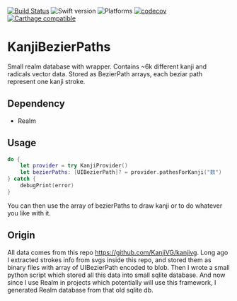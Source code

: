 [![Build Status](https://app.bitrise.io/app/37ef11e6d4e933d7/status.svg?token=fySHH7K4Hf_u8D9sRXy5sQ&branch=master)](https://app.bitrise.io/app/37ef11e6d4e933d7)
![Swift version](https://img.shields.io/badge/Swift-5.0-F16D39.svg?style=flat)
![Platforms](https://img.shields.io/badge/platform-iOS%2C%20macOS%2C%20tvOS-556f99.svg)
[![codecov](https://codecov.io/gh/haawa799/KanjiBezierPaths/branch/master/graph/badge.svg)](https://codecov.io/gh/haawa799/KanjiBezierPaths)
[![Carthage compatible](https://img.shields.io/badge/Carthage-compatible-4BC51D.svg?style=flat)](https://github.com/Carthage/Carthage)

# KanjiBezierPaths
Small realm database with wrapper. Contains ~6k different kanji and radicals vector data. Stored as BezierPath arrays, each beziar path represent one kanji stroke.

## Dependency

- Realm

## Usage

```swift
do {
    let provider = try KanjiProvider()
    let bezierPaths: [UIBezierPath]? = provider.pathesForKanji("数")
} catch {
    debugPrint(error)
}
```


You can then use the array of bezierPaths to draw kanji or to do whatever you like with it.

## Origin

All data comes from this repo https://github.com/KanjiVG/kanjivg.
Long ago I extracted strokes info from svgs inside this repo, and stored them as binary files with array of UIBezierPath encoded to blob. Then I wrote a small python script which stored all this data into small sqlite database. And now since I use Realm in projects which potentially will use this framework, I generated Realm database from that old sqlite db.
